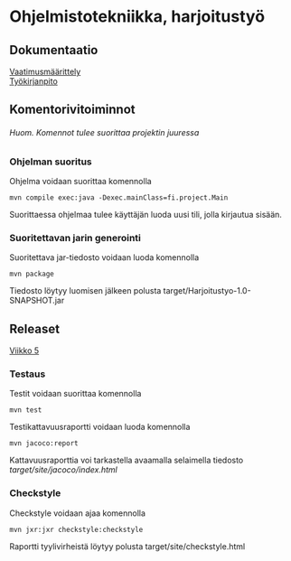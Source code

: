 # Ohjelmistotekniikka, harjoitustyö

## Dokumentaatio
[Vaatimusmäärittely](https://github.com/lapptomi/ot-harjoitustyo/blob/master/dokumentaatio/vaatimusmaarittely.md)  
[Työkirjanpito](https://github.com/lapptomi/ot-harjoitustyo/blob/master/dokumentaatio/tuntikirjanpito.md)

## Komentorivitoiminnot
###### Huom. Komennot tulee suorittaa projektin juuressa   

### Ohjelman suoritus
Ohjelma voidaan suorittaa komennolla
```
mvn compile exec:java -Dexec.mainClass=fi.project.Main
```

Suorittaessa ohjelmaa tulee käyttäjän luoda uusi tili, jolla kirjautua sisään.


### Suoritettavan jarin generointi  
Suoritettava jar-tiedosto voidaan luoda komennolla  
```
mvn package
```
Tiedosto löytyy luomisen jälkeen polusta target/Harjoitustyo-1.0-SNAPSHOT.jar


## Releaset
[Viikko 5](https://github.com/lapptomi/ot-harjoitustyo/releases/tag/Viikko5)


### Testaus
Testit voidaan suorittaa komennolla
```
mvn test
```


Testikattavuusraportti voidaan luoda komennolla  
```
mvn jacoco:report
```

Kattavuusraporttia voi tarkastella avaamalla selaimella tiedosto _target/site/jacoco/index.html_  


### Checkstyle
Checkstyle voidaan ajaa komennolla 
```
mvn jxr:jxr checkstyle:checkstyle
```

Raportti tyylivirheistä löytyy polusta target/site/checkstyle.html


